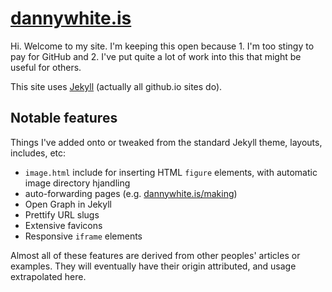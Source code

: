 # [dannywhite.is](http://dannywhite.is/)
Hi. Welcome to my site. I'm keeping this open because 1. I'm too stingy to pay for GitHub and 2. I've put quite a lot of work into this that might be useful for others.

This site uses [Jekyll](https://github.com/jekyll/jekyll) (actually all github.io sites do).

## Notable features
Things I've added onto or tweaked from the standard Jekyll theme, layouts, includes, etc:

- `image.html` include for inserting HTML `figure` elements, with automatic image directory hjandling
- auto-forwarding pages (e.g. [dannywhite.is/making](dannywhite.is/making))
- Open Graph in Jekyll
- Prettify URL slugs
- Extensive favicons
- Responsive `iframe` elements

Almost all of these features are derived from other peoples' articles or examples. They will eventually have their origin attributed, and usage extrapolated here.
